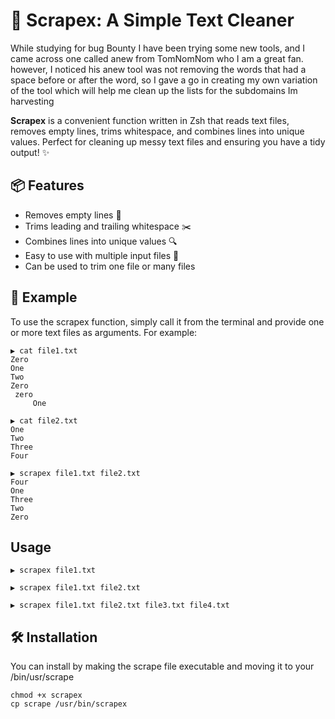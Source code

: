 # 🧹 Scrapex: A Simple Text Cleaner

While studying for bug Bounty I have been trying some new tools, and I came across one called anew from TomNomNom who I am a great fan.
however, I noticed his anew tool was not removing the words that had a space before or after the word, so I gave a go in creating my own variation of the tool which will help me clean up the lists for the subdomains Im harvesting

**Scrapex** is a convenient function written in Zsh that reads text files, removes empty lines, trims whitespace, and combines lines into unique values. Perfect for cleaning up messy text files and ensuring you have a tidy output! ✨

## 📦 Features

- Removes empty lines 📄
- Trims leading and trailing whitespace ✂️
- Combines lines into unique values 🔍
- Easy to use with multiple input files 📂
- Can be used to trim one file or many files

## 🚀 Example 
 To use the scrapex function, simply call it from the terminal and provide one or more text files as arguments. For example:
```
▶ cat file1.txt
Zero
One
Two
Zero
 zero
     One

▶ cat file2.txt
One
Two
Three
Four

▶ scrapex file1.txt file2.txt
Four
One
Three
Two
Zero
```
## Usage 
```
▶ scrapex file1.txt

▶ scrapex file1.txt file2.txt

▶ scrapex file1.txt file2.txt file3.txt file4.txt

```


## 🛠 Installation

You can install by making the scrape file executable and moving it to your /bin/usr/scrape

```
chmod +x scrapex
cp scrape /usr/bin/scrapex
```

